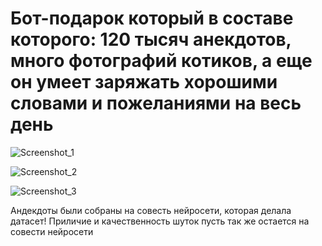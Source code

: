 # Бот-подарок который в составе которого: 120 тысяч анекдотов, много фотографий котиков, а еще он умеет заряжать хорошими словами и пожеланиями на весь день

![Screenshot_1](https://user-images.githubusercontent.com/92213711/235370795-83f93102-a7fb-4f6d-9e72-2f0aac21f088.png)

![Screenshot_2](https://user-images.githubusercontent.com/92213711/235370796-7a175c88-238a-487f-8f9e-cb864fbda66f.png)

![Screenshot_3](https://user-images.githubusercontent.com/92213711/235370800-e2b51906-06fa-4686-8e95-83caf5b295fe.png)

Андекдоты были собраны на совесть нейросети, которая делала датасет! Приличие и качественность шуток пусть так же остается на совести нейросети
